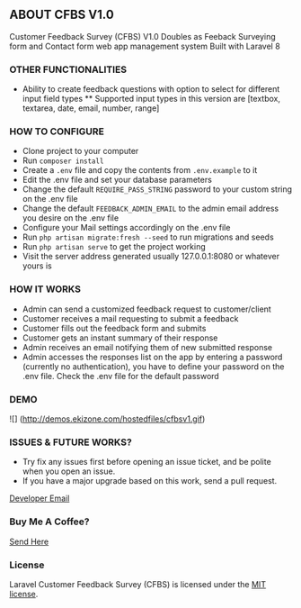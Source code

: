 ABOUT CFBS V1.0
---

Customer Feedback Survey (CFBS) V1.0
Doubles as Feeback Surveying form and Contact form web app management system
Built with Laravel 8

### OTHER FUNCTIONALITIES
* Ability to create feedback questions with option to select for different input field types
** Supported input types in this version are [textbox, textarea, date, email, number, range]

### HOW TO CONFIGURE

* Clone project to your computer
* Run `composer install`
* Create a `.env` file and copy the contents from `.env.example` to it
* Edit the .env file and set your database parameters
* Change the default `REQUIRE_PASS_STRING` password to your custom string on the .env file
* Change the default `FEEDBACK_ADMIN_EMAIL` to the admin email address you desire on the .env file
* Configure your Mail settings accordingly on the .env file
* Run `php artisan migrate:fresh --seed` to run migrations and seeds
* Run `php artisan serve` to get the project working
* Visit the server address generated usually 127.0.0.1:8080 or whatever yours is

### HOW IT WORKS

* Admin can send a customized feedback request to customer/client
* Customer receives a mail requesting to submit a feedback
* Customer fills out the feedback form and submits
* Customer gets an instant summary of their response
* Admin receives an email notifying them of new submitted response
* Admin accesses the responses list on the app by entering a password (currently no authentication), you have to define your password on the .env file. Check the .env file for the default password

### DEMO

![] (http://demos.ekizone.com/hostedfiles/cfbsv1.gif)

### ISSUES & FUTURE WORKS?

* Try fix any issues first before opening an issue ticket, and be polite when you open an issue. 
* If you have a major upgrade based on this work, send a pull request.

[Developer Email](mailto:okohejimoh@gmail.com)

### Buy Me A Coffee?
[Send Here](https://paypal.me/210489)

### License
Laravel Customer Feedback Survey (CFBS) is licensed under the [MIT license](http://opensource.org/licenses/MIT).